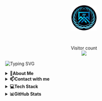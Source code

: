 <br>
<p align="center">
  <img 
    width="80"
    height="80"
    src="https://github.com/AdolfMacro/AdolfMacro/blob/main/logo.png?raw=true"
  >
</p>
</br>
<p align="center">
  Visitor count<br>
  <img 
    src="https://profile-counter.glitch.me/adolfmacro/count.svg"
  >
</p>

![Typing SVG](https://readme-typing-svg.herokuapp.com?color=72F700&center=true&vCenter=true&width=1000&lines=Hi+%2C+I'm+Mani++%F0%9F%91%8B)

<details>
  <summary><b>💫About Me</b></summary>
<div>
<p>Hello, I am Mani, interested in security and networking; Python, C, Bash and C ++ programmer.
</p>
 </div>
</details>

<details>
  <summary><b>📫Contact with me </b></summary>
<div>
<p>
  <a href="https://t.me/manikamran"><img src="https://camo.githubusercontent.com/fea85acfe6ace90b79f198ebdda57891739a35af81b3dc1edd2c8f8261c75398/68747470733a2f2f696d672e736869656c64732e696f2f62616467652fe29c882545462542382538462d54656c656772616d2d626c7565" alt="Telegram"></a>    <a href="mailto:m4nikamran@gmail.com"><img src="https://img.shields.io/badge/%F0%9F%93%A7%20-Email-red" alt="Email"></a>     <a href="https://adolfmacro.github.io/mani/"><img src="https://img.shields.io/badge/%F0%9F%8C%90-WebPage-black" alt="webPage"></a>
</p>
 </div>
</details>

<details>
  <summary><b>💻Tech Stack</b></summary>
<div> 
  <img src="https://camo.githubusercontent.com/bb80dcf31c7da4944e57f58efbd80f9f408c549b45a17c80d380548cc5d2e7d7/68747470733a2f2f696d672e736869656c64732e696f2f62616467652f2d507974686f6e2d626c61636b3f7374796c653d666f722d7468652d6261646765266c6f676f3d707974686f6e266c6f676f436f6c6f723d7768697465266c6162656c436f6c6f723d626c61636b">    <img src="https://img.shields.io/badge/Socket.io-black?style=for-the-badge&logo=socket.io&badgeColor=010101) ![linux](https://camo.githubusercontent.com/20c6d505d17e8ed5fed557fe4666cb526a9f6fd454c8d75446b1db224782c7eb/68747470733a2f2f696d672e736869656c64732e696f2f62616467652f2d4c696e75782d626c61636b3f7374796c653d666f722d7468652d6261646765266c6f676f3d4c696e7578266c6f676f436f6c6f723d7768697465">   <img src="https://camo.githubusercontent.com/9b5d1c0e5d6edb32ccaea870dad62402e3eb85b84c209cd78929c9f7b5d48283/68747470733a2f2f696d672e736869656c64732e696f2f62616467652f2d426173682d3030303030303f7374796c653d666c61742d737175617265266c6f676f3d676e752d62617368266c6f676f436f6c6f723d7768697465">   <img src="https://camo.githubusercontent.com/9179a64395acb0efc674f704c0502ad0ae7bb5cf8f0e0d86d45462a796675796/68747470733a2f2f696d672e736869656c64732e696f2f62616467652f2d4465764f70732d3030303030303f7374796c653d666f722d7468652d6261646765266c6f676f3d506c6578266c6f676f436f6c6f723d7768697465"> <img src="https://camo.githubusercontent.com/20c6d505d17e8ed5fed557fe4666cb526a9f6fd454c8d75446b1db224782c7eb/68747470733a2f2f696d672e736869656c64732e696f2f62616467652f2d4c696e75782d626c61636b3f7374796c653d666f722d7468652d6261646765266c6f676f3d4c696e7578266c6f676f436f6c6f723d7768697465">
  
  <img src="https://img.shields.io/badge/-Docker-lightgrey"> <img src="https://img.shields.io/badge/-Apache-lightgrey"> <img src="https://img.shields.io/badge/C-language-lightgrey">
 </div>
</details>

<details>
  <summary><b>📊GitHub Stats</b></summary>
<div> 
  
  <br>
  <img src="https://github-readme-stats.vercel.app/api?username=AdolfMacro&theme=blue-green&hide_border=false&include_all_commits=false&count_private=false">
  </br>
  
  <br>
  <img src="https://github-readme-streak-stats.herokuapp.com/?user=AdolfMacro&theme=blue-green&hide_border=false">
  </br>
  <br>
  <img src="https://github-readme-stats.vercel.app/api/top-langs/?username=AdolfMacro&theme=blue-green&hide_border=false&include_all_commits=false&count_private=false&layout=compact">
  </br>
  <br>
  <img src="https://github-profile-trophy.vercel.app/?username=AdolfMacro&theme=radical&no-frame=false&no-bg=false&margin-w=4">
  </br>
 </div>
 
 
 -----
 
 
 <img src="https://github.com/AdolfMacro/AdolfMacro/blob/output/github-contribution-grid-snake.svg">
 <img src="https://activity-graph.herokuapp.com/graph?username=adolfmacro&theme=dracula">
</details>
